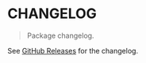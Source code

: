 # CHANGELOG

> Package changelog.

See [GitHub Releases](https://github.com/stdlib-js/blas-ext-base-dnannsum/releases) for the changelog.